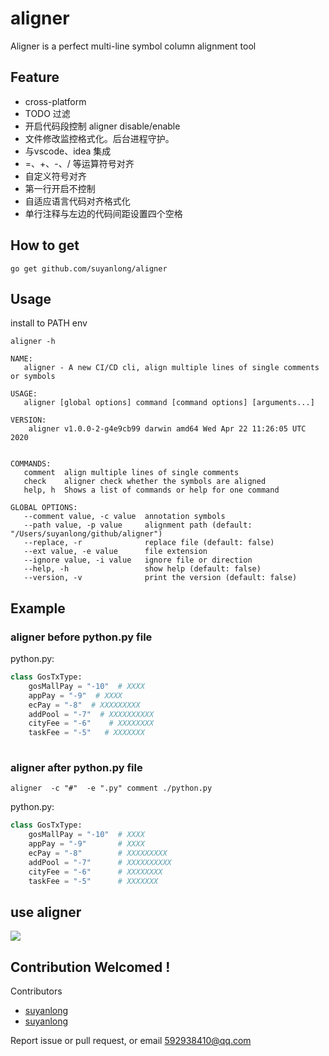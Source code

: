 # aligner

Aligner is a perfect multi-line symbol column alignment tool

## Feature
* cross-platform
* TODO 过滤
* 开启代码段控制 aligner disable/enable
* 文件修改监控格式化。后台进程守护。
* 与vscode、idea 集成
* =、+、-、/ 等运算符号对齐
* 自定义符号对齐
* 第一行开启不控制
* 自适应语言代码对齐格式化
* 单行注释与左边的代码间距设置四个空格


## How to get

```
go get github.com/suyanlong/aligner
```

## Usage

install to PATH env
```shell script
aligner -h

NAME:
   aligner - A new CI/CD cli, align multiple lines of single comments or symbols

USAGE:
   aligner [global options] command [command options] [arguments...]

VERSION:
    aligner v1.0.0-2-g4e9cb99 darwin amd64 Wed Apr 22 11:26:05 UTC 2020


COMMANDS:
   comment  align multiple lines of single comments
   check    aligner check whether the symbols are aligned
   help, h  Shows a list of commands or help for one command

GLOBAL OPTIONS:
   --comment value, -c value  annotation symbols
   --path value, -p value     alignment path (default: "/Users/suyanlong/github/aligner")
   --replace, -r              replace file (default: false)
   --ext value, -e value      file extension
   --ignore value, -i value   ignore file or direction
   --help, -h                 show help (default: false)
   --version, -v              print the version (default: false)

```

## Example

### aligner before python.py file
python.py:
```python
class GosTxType:
    gosMallPay = "-10"  # XXXX
    appPay = "-9"  # XXXX
    ecPay = "-8"  # XXXXXXXXX
    addPool = "-7"  # XXXXXXXXXX
    cityFee = "-6"    # XXXXXXXX
    taskFee = "-5"   # XXXXXXX
 
```

### aligner after python.py file
```shell script
aligner  -c "#"  -e ".py" comment ./python.py
```
python.py:
```python
class GosTxType:
    gosMallPay = "-10"  # XXXX
    appPay = "-9"       # XXXX
    ecPay = "-8"        # XXXXXXXXX
    addPool = "-7"      # XXXXXXXXXX
    cityFee = "-6"      # XXXXXXXX
    taskFee = "-5"      # XXXXXXX
```

## use aligner
![](static/example.gif)

## Contribution Welcomed !

Contributors

* [suyanlong](https://github.com/suyanlong) 
* [suyanlong](https://github.com/suyanlong) 

Report issue or pull request, or email 592938410@qq.com 

